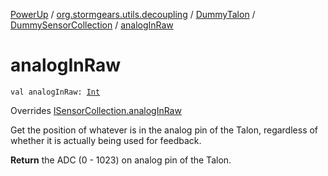 [PowerUp](../../../index.md) / [org.stormgears.utils.decoupling](../../index.md) / [DummyTalon](../index.md) / [DummySensorCollection](index.md) / [analogInRaw](./analog-in-raw.md)

# analogInRaw

`val analogInRaw: `[`Int`](https://kotlinlang.org/api/latest/jvm/stdlib/kotlin/-int/index.html)

Overrides [ISensorCollection.analogInRaw](../../-i-sensor-collection/analog-in-raw.md)

Get the position of whatever is in the analog pin of the Talon, regardless of whether
it is actually being used for feedback.

**Return**
the ADC (0 - 1023) on analog pin of the Talon.

